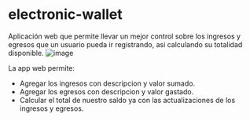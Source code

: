 # electronic-wallet
Aplicación web que permite llevar un mejor control sobre los ingresos y egresos que un usuario pueda ir registrando, asi calculando su totalidad disponible. 
![image](https://github.com/girlofthecodes/electronic-wallet/assets/98198757/0bcb9e6e-8a95-47f6-aa7f-369ca8ec6f07)

La app web permite: 
- Agregar los ingresos con descripcion y valor sumado.
- Agregar los egresos con descripcion y valor gastado.
- Calcular el total de nuestro saldo ya con las actualizaciones de los ingresos y egresos. 
